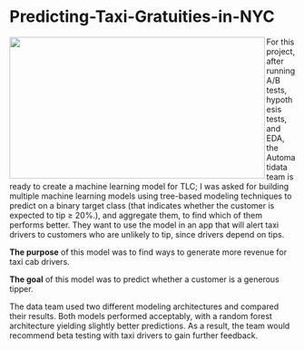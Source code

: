 # Predicting-Taxi-Gratuities-in-NYC
<img src='https://miro.medium.com/v2/resize:fit:1400/0*LRyHZb_JBpuuNVzd' width="450" height="250" align=left>
<p align=left>For this project, after running A/B tests, hypothesis tests, and EDA, the Automatidata team is ready to create a machine learning model for TLC; I was asked for building multiple machine learning models using tree-based modeling techniques to predict on a binary target class (that indicates whether the customer is expected to tip ≥ 20%.), and aggregate them, to find which of them performs better. They want to use the model in an app that will alert taxi drivers to customers who are unlikely to tip, since drivers depend on tips.</p>
<p align=left><b>The purpose</b> of this model was to find ways to generate more revenue for taxi cab drivers.</p>

<p align=left><b>The goal</b> of this model was to predict whether a customer is a generous tipper.</p>
<p align=left>The data team used two different modeling architectures and compared their results. Both models performed acceptably, with a random forest architecture yielding slightly better predictions. As a result, the team would recommend beta testing with taxi drivers to gain further feedback.</p>
